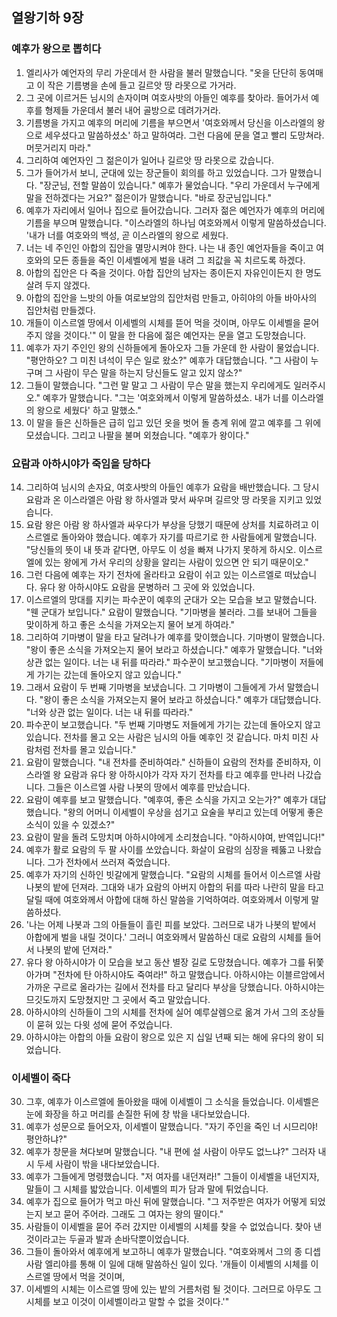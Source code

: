 ## 열왕기하 9장

### 예후가 왕으로 뽑히다
1. 엘리사가 예언자의 무리 가운데서 한 사람을 불러 말했습니다. "옷을 단단히 동여매고 이 작은 기름병을 손에 들고 길르앗 땅 라못으로 가거라.
2. 그 곳에 이르거든 님시의 손자이며 여호사밧의 아들인 예후를 찾아라. 들어가서 예후를 형제들 가운데서 불러 내어 골방으로 데려가거라.
3. 기름병을 가지고 예후의 머리에 기름을 부으면서 '여호와께서 당신을 이스라엘의 왕으로 세우셨다고 말씀하셨소' 하고 말하여라. 그런 다음에 문을 열고 빨리 도망쳐라. 머뭇거리지 마라."
4. 그리하여 예언자인 그 젊은이가 일어나 길르앗 땅 라못으로 갔습니다.
5. 그가 들어가서 보니, 군대에 있는 장군들이 회의를 하고 있었습니다. 그가 말했습니다. "장군님, 전할 말씀이 있습니다." 예후가 물었습니다. "우리 가운데서 누구에게 말을 전하겠다는 거요?" 젊은이가 말했습니다. "바로 장군님입니다."
6. 예후가 자리에서 일어나 집으로 들어갔습니다. 그러자 젊은 예언자가 예후의 머리에 기름을 부으며 말했습니다. "이스라엘의 하나님 여호와께서 이렇게 말씀하셨습니다. '내가 너를 여호와의 백성, 곧 이스라엘의 왕으로 세웠다.
7. 너는 네 주인인 아합의 집안을 멸망시켜야 한다. 나는 내 종인 예언자들을 죽이고 여호와의 모든 종들을 죽인 이세벨에게 벌을 내려 그 죄값을 꼭 치르도록 하겠다.
8. 아합의 집안은 다 죽을 것이다. 아합 집안의 남자는 종이든지 자유인이든지 한 명도 살려 두지 않겠다.
9. 아합의 집안을 느밧의 아들 여로보암의 집안처럼 만들고, 아히야의 아들 바아사의 집안처럼 만들겠다.
10. 개들이 이스르엘 땅에서 이세벨의 시체를 뜯어 먹을 것이며, 아무도 이세벨을 묻어 주지 않을 것이다.'" 이 말을 한 다음에 젊은 예언자는 문을 열고 도망쳤습니다.
11. 예후가 자기 주인인 왕의 신하들에게 돌아오자 그들 가운데 한 사람이 물었습니다. "평안하오? 그 미친 녀석이 무슨 일로 왔소?" 예후가 대답했습니다. "그 사람이 누구며 그 사람이 무슨 말을 하는지 당신들도 알고 있지 않소?"
12. 그들이 말했습니다. "그런 말 말고 그 사람이 무슨 말을 했는지 우리에게도 일러주시오." 예후가 말했습니다. "그는 '여호와께서 이렇게 말씀하셨소. 내가 너를 이스라엘의 왕으로 세웠다' 하고 말했소."
13. 이 말을 들은 신하들은 급히 입고 있던 옷을 벗어 돌 층계 위에 깔고 예후를 그 위에 모셨습니다. 그리고 나팔을 불며 외쳤습니다. "예후가 왕이다."
### 요람과 아하시야가 죽임을 당하다
14. 그리하여 님시의 손자요, 여호사밧의 아들인 예후가 요람을 배반했습니다. 그 당시 요람과 온 이스라엘은 아람 왕 하사엘과 맞서 싸우며 길르앗 땅 라못을 지키고 있었습니다.
15. 요람 왕은 아람 왕 하사엘과 싸우다가 부상을 당했기 때문에 상처를 치료하려고 이스르엘로 돌아와야 했습니다. 예후가 자기를 따르기로 한 사람들에게 말했습니다. "당신들의 뜻이 내 뜻과 같다면, 아무도 이 성을 빠져 나가지 못하게 하시오. 이스르엘에 있는 왕에게 가서 우리의 상황을 알리는 사람이 있으면 안 되기 때문이오."
16. 그런 다음에 예후는 자기 전차에 올라타고 요람이 쉬고 있는 이스르엘로 떠났습니다. 유다 왕 아하시야도 요람을 문병하러 그 곳에 와 있었습니다.
17. 이스르엘의 망대를 지키는 파수꾼이 예후의 군대가 오는 모습을 보고 말했습니다. "웬 군대가 보입니다." 요람이 말했습니다. "기마병을 불러라. 그를 보내어 그들을 맞이하게 하고 좋은 소식을 가져오는지 물어 보게 하여라."
18. 그리하여 기마병이 말을 타고 달려나가 예후를 맞이했습니다. 기마병이 말했습니다. "왕이 좋은 소식을 가져오는지 물어 보라고 하셨습니다." 예후가 말했습니다. "너와 상관 없는 일이다. 너는 내 뒤를 따라라." 파수꾼이 보고했습니다. "기마병이 저들에게 가기는 갔는데 돌아오지 않고 있습니다."
19. 그래서 요람이 두 번째 기마병을 보냈습니다. 그 기마병이 그들에게 가서 말했습니다. "왕이 좋은 소식을 가져오는지 물어 보라고 하셨습니다." 예후가 대답했습니다. "너와 상관 없는 일이다. 너는 내 뒤를 따라라."
20. 파수꾼이 보고했습니다. "두 번째 기마병도 저들에게 가기는 갔는데 돌아오지 않고 있습니다. 전차를 몰고 오는 사람은 님시의 아들 예후인 것 같습니다. 마치 미친 사람처럼 전차를 몰고 있습니다."
21. 요람이 말했습니다. "내 전차를 준비하여라." 신하들이 요람의 전차를 준비하자, 이스라엘 왕 요람과 유다 왕 아하시야가 각자 자기 전차를 타고 예후를 만나러 나갔습니다. 그들은 이스르엘 사람 나봇의 땅에서 예후를 만났습니다.
22. 요람이 예후를 보고 말했습니다. "예후여, 좋은 소식을 가지고 오는가?" 예후가 대답했습니다. "왕의 어머니 이세벨이 우상을 섬기고 요술을 부리고 있는데 어떻게 좋은 소식이 있을 수 있겠소?"
23. 요람이 말을 돌려 도망치며 아하시야에게 소리쳤습니다. "아하시야여, 반역입니다!"
24. 예후가 활로 요람의 두 팔 사이를 쏘았습니다. 화살이 요람의 심장을 꿰뚫고 나왔습니다. 그가 전차에서 쓰러져 죽었습니다.
25. 예후가 자기의 신하인 빗갈에게 말했습니다. "요람의 시체를 들어서 이스르엘 사람 나봇의 밭에 던져라. 그대와 내가 요람의 아버지 아합의 뒤를 따라 나란히 말을 타고 달릴 때에 여호와께서 아합에 대해 하신 말씀을 기억하여라. 여호와께서 이렇게 말씀하셨다.
26. '나는 어제 나봇과 그의 아들들이 흘린 피를 보았다. 그러므로 내가 나봇의 밭에서 아합에게 벌을 내릴 것이다.' 그러니 여호와께서 말씀하신 대로 요람의 시체를 들어서 나봇의 밭에 던져라."
27. 유다 왕 아하시야가 이 모습을 보고 동산 별장 길로 도망쳤습니다. 예후가 그를 뒤쫓아가며 "전차에 탄 아하시야도 죽여라!" 하고 말했습니다. 아하시야는 이블르암에서 가까운 구르로 올라가는 길에서 전차를 타고 달리다 부상을 당했습니다. 아하시야는 므깃도까지 도망쳤지만 그 곳에서 죽고 말았습니다.
28. 아하시야의 신하들이 그의 시체를 전차에 실어 예루살렘으로 옮겨 가서 그의 조상들이 묻혀 있는 다윗 성에 묻어 주었습니다.
29. 아하시야는 아합의 아들 요람이 왕으로 있은 지 십일 년째 되는 해에 유다의 왕이 되었습니다.
### 이세벨이 죽다
30. 그후, 예후가 이스르엘에 돌아왔을 때에 이세벨이 그 소식을 들었습니다. 이세벨은 눈에 화장을 하고 머리를 손질한 뒤에 창 밖을 내다보았습니다.
31. 예후가 성문으로 들어오자, 이세벨이 말했습니다. "자기 주인을 죽인 너 시므리야! 평안하냐?"
32. 예후가 창문을 쳐다보며 말했습니다. "내 편에 설 사람이 아무도 없느냐?" 그러자 내시 두세 사람이 밖을 내다보았습니다.
33. 예후가 그들에게 명령했습니다. "저 여자를 내던져라!" 그들이 이세벨을 내던지자, 말들이 그 시체를 밟았습니다. 이세벨의 피가 담과 말에 튀었습니다.
34. 예후가 집으로 들어가 먹고 마신 뒤에 말했습니다. "그 저주받은 여자가 어떻게 되었는지 보고 묻어 주어라. 그래도 그 여자는 왕의 딸이다."
35. 사람들이 이세벨을 묻어 주러 갔지만 이세벨의 시체를 찾을 수 없었습니다. 찾아 낸 것이라고는 두골과 발과 손바닥뿐이었습니다.
36. 그들이 돌아와서 예후에게 보고하니 예후가 말했습니다. "여호와께서 그의 종 디셉 사람 엘리야를 통해 이 일에 대해 말씀하신 일이 있다. '개들이 이세벨의 시체를 이스르엘 땅에서 먹을 것이며,
37. 이세벨의 시체는 이스르엘 땅에 있는 밭의 거름처럼 될 것이다. 그러므로 아무도 그 시체를 보고 이것이 이세벨이라고 말할 수 없을 것이다.'"